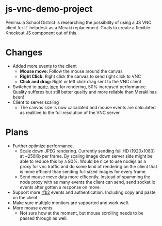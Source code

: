 js-vnc-demo-project
===================

Peninsula School District is researching the possibility of using a JS VNC client for IT helpdesk as a Meraki replacement. Goals to create a flexible Knockout JS component out of this.

Changes
=========

- Added more events to the client
  - **Mouse move:** Follow the mouse around the canvas
  - **Right Click:** Right click the canvas to send right click to VNC
  - **Click and drag:** Right or left click drag sent to the VNC client
- Switched to [node-jpeg](https://github.com/pkrumins/node-jpeg) for rendering, 50% increased performance. Quality sufferes but still better quality and more reliable than Meraki has been!
- Client to server scaling
  - The canvas size is now calculated and mouse events are calculated as realitive to the full resolution of the VNC server.


Plans
=====

- Further optimize performance.
  - Scale down JPEG rendering. Currently sending full HD (1920x1080) at ~250Kb per frame. By scaling image down server side might be able to reduce this by a 90%. Would be nice to use nodejs as a proxy for vnc traffic and do some kind of rendering on the client that is more efficent than sending full sized images for every frame. 
  - Send mouse move data more efficently. Instead of spamming the node proxy with as many events the client can send, send socket.io events after gotten a response on move.
- Support more [rfb2](https://github.com/sidorares/node-rfb2) events and authentication. Including copy and paste on the client.
- Make sure multiple monitors are supported and work well.
- More mouse events
  - Not sure how at the moment, but mouse scrolling needs to be passed through as well.
